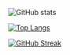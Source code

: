 ![GitHub stats](https://github-readme-stats.vercel.app/api?username=AmadeoGianini&show_icons=true)

[![Top Langs](https://github-readme-stats.vercel.app/api/top-langs/?username=AmadeoGianini&hide=css&layout=donut)](https://github.com/anuraghazra/github-readme-stats)

[![GitHub Streak](https://github-readme-streak-stats.herokuapp.com?user=AmadeoGianini&date_format=j%20M%5B%20Y%5D)](https://git.io/streak-stats)


